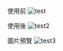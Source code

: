 使用前
![test](https://github.com/user-attachments/assets/337ca31b-9273-4499-aaaf-ae4fd1b218c6)

使用後
![test2](https://github.com/user-attachments/assets/dc5e085d-4ec8-4a19-8595-5709ec57a45f)

圖片預覽
![test3](https://github.com/user-attachments/assets/9131e30c-0936-42b6-ae1c-ce86ce538026)
